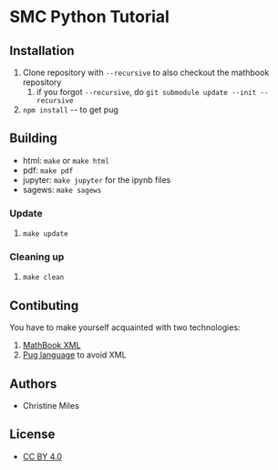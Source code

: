 # SMC Python Tutorial

## Installation

1. Clone repository with `--recursive` to also checkout the mathbook repository
    1. if you forgot `--recursive`, do `git submodule update --init --recursive`
1. `npm install` -- to get pug

## Building

* html: `make` or `make html`
* pdf: `make pdf`
* jupyter: `make jupyter` for the ipynb files
* sagews: `make sagews`

### Update

1. `make update`

### Cleaning up

1. `make clean`

## Contibuting

You have to make yourself acquainted with two technologies:

1. [MathBook XML](http://mathbook.pugetsound.edu/doc/author-guide/html/start-here.html)
1. [Pug language](http://jade-lang.com/) to avoid XML

## Authors

* Christine Miles

## License

* [CC BY 4.0](https://creativecommons.org/licenses/by/4.0/)
